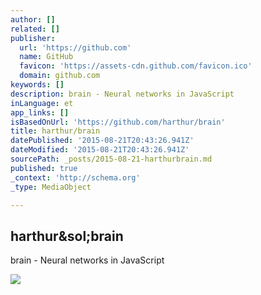 ```yaml
---
author: []
related: []
publisher:
  url: 'https://github.com'
  name: GitHub
  favicon: 'https://assets-cdn.github.com/favicon.ico'
  domain: github.com
keywords: []
description: brain - Neural networks in JavaScript
inLanguage: et
app_links: []
isBasedOnUrl: 'https://github.com/harthur/brain'
title: harthur/brain
datePublished: '2015-08-21T20:43:26.941Z'
dateModified: '2015-08-21T20:43:26.941Z'
sourcePath: _posts/2015-08-21-harthurbrain.md
published: true
_context: 'http://schema.org'
_type: MediaObject

---
```

<article style=""><h1>harthur&amp;sol;brain</h1><p>brain - Neural networks in JavaScript</p><img src="https://avatars1.githubusercontent.com/u/140420?v=3&amp;s=400" /></article>